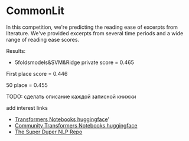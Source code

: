# CommonLit
In this competition, we're predicting the reading ease of excerpts from literature. We've provided excerpts from several time periods and a wide range of reading ease scores.

Results:
- 5foldsmodels&SVM&Ridge private score = 0.465

First place score = 0.446

50 place = 0.455


TODO:
сделать описание каждой записной книжки



add interest links
- [Transformers Notebooks huggingface](https://huggingface.co/transformers/notebooks.html)'
- [Community Transformers Notebooks huggingface](https://huggingface.co/transformers/master/community.html#community-notebooks)
- [The Super Duper NLP Repo](https://notebooks.quantumstat.com/)
